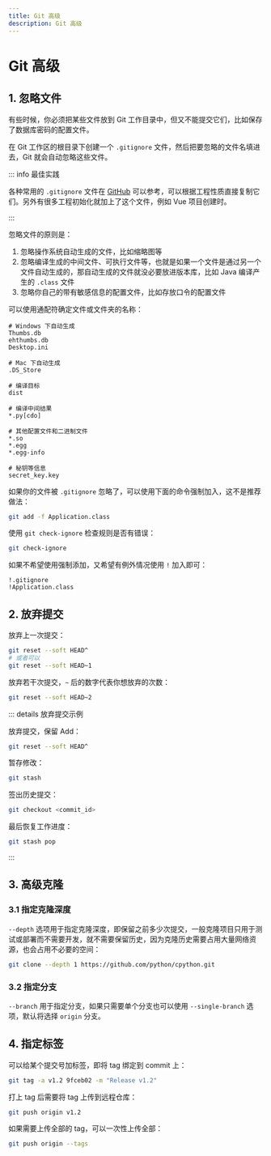 ```yaml
---
title: Git 高级
description: Git 高级
---
```


# Git 高级

## 1. 忽略文件

有些时候，你必须把某些文件放到 Git 工作目录中，但又不能提交它们，比如保存了数据库密码的配置文件。

在 Git 工作区的根目录下创建一个 `.gitignore` 文件，然后把要忽略的文件名填进去，Git 就会自动忽略这些文件。

::: info 最佳实践

各种常用的 `.gitignore` 文件在 [GitHub](https://github.com/github/gitignore) 可以参考，可以根据工程性质直接复制它们。另外有很多工程初始化就加上了这个文件，例如 Vue 项目创建时。

:::

忽略文件的原则是：
1. 忽略操作系统自动生成的文件，比如缩略图等
2. 忽略编译生成的中间文件、可执行文件等，也就是如果一个文件是通过另一个文件自动生成的，那自动生成的文件就没必要放进版本库，比如 Java 编译产生的 `.class` 文件
3. 忽略你自己的带有敏感信息的配置文件，比如存放口令的配置文件

可以使用通配符确定文件或文件夹的名称：

```gitignore
# Windows 下自动生成
Thumbs.db
ehthumbs.db
Desktop.ini

# Mac 下自动生成
.DS_Store

# 编译目标
dist

# 编译中间结果
*.py[cdo]

# 其他配置文件和二进制文件
*.so
*.egg
*.egg-info

# 秘钥等信息
secret_key.key
```

如果你的文件被 `.gitignore` 忽略了，可以使用下面的命令强制加入，这不是推荐做法：

```bash
git add -f Application.class
```

使用 `git check-ignore` 检查规则是否有错误：

```bash
git check-ignore
```

如果不希望使用强制添加，又希望有例外情况使用 `!` 加入即可：

```gitignore
!.gitignore
!Application.class
```

## 2. 放弃提交

放弃上一次提交：

```bash
git reset --soft HEAD^
# 或者可以
git reset --soft HEAD~1
```

放弃若干次提交，`~` 后的数字代表你想放弃的次数：

```bash
git reset --soft HEAD~2
```

::: details 放弃提交示例

放弃提交，保留 Add：

```bash
git reset --soft HEAD^
```

暂存修改：

```bash
git stash
```

签出历史提交：

```bash
git checkout <commit_id>
```

最后恢复工作进度：

```bash
git stash pop
```

:::

## 3. 高级克隆

### 3.1 指定克隆深度

`--depth` 选项用于指定克隆深度，即保留之前多少次提交，一般克隆项目只用于测试或部署而不需要开发，就不需要保留历史，因为克隆历史需要占用大量网络资源，也会占用不必要的空间：

```bash
git clone --depth 1 https://github.com/python/cpython.git
```

### 3.2 指定分支

`--branch` 用于指定分支，如果只需要单个分支也可以使用 `--single-branch` 选项，默认将选择 `origin` 分支。

## 4. 指定标签

可以给某个提交号加标签，即将 tag 绑定到 commit 上：

```bash
git tag -a v1.2 9fceb02 -m "Release v1.2"
```

打上 tag 后需要将 tag 上传到远程仓库：

```bash
git push origin v1.2
```

如果需要上传全部的 tag，可以一次性上传全部：

```bash
git push origin --tags
```
